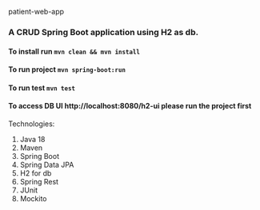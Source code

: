 patient-web-app
### A CRUD Spring Boot application using H2 as db.
#### To install run `mvn clean && mvn install`
#### To run project `mvn spring-boot:run`
#### To run test `mvn test` 
#### To access DB UI  http://localhost:8080/h2-ui please run the project first

Technologies:
1. Java 18
2. Maven
3. Spring Boot
4. Spring Data JPA
5. H2 for db
6. Spring Rest
7. JUnit
8. Mockito